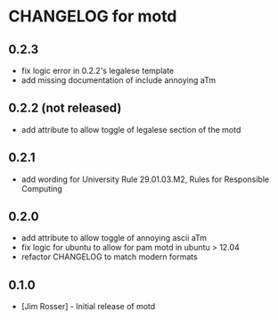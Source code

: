 # CHANGELOG for motd

## 0.2.3

* fix logic error in 0.2.2's legalese template
* add missing documentation of include annoying aTm

## 0.2.2 (not released)

* add attribute to allow toggle of legalese section of the motd

## 0.2.1

* add wording for University Rule 29.01.03.M2, Rules for Responsible Computing

## 0.2.0

* add attribute to allow toggle of annoying ascii aTm
* fix logic for ubuntu to allow for pam motd in ubuntu > 12.04
* refactor CHANGELOG to match modern formats

## 0.1.0

* [Jim Rosser] - Initial release of motd
